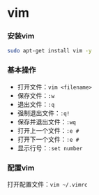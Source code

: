 # vim

### 安装vim

```sh
sudo apt-get install vim -y
```
### 基本操作

- 打开文件：`vim <filename>`
- 保存文件：`:w`    
- 退出文件：`:q`    
- 强制退出文件：`:q!`    
- 保存并退出文件：`:wq`    
- 打开上一个文件：`:e #`    
- 打开下一个文件：`:e #`    
- 显示行号：`:set number`   

### 配置vim

打开配置文件：`vim ~/.vimrc`
